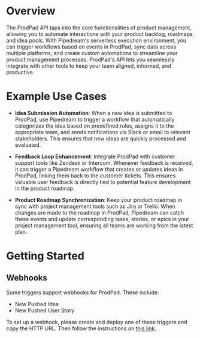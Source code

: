 # Overview

The ProdPad API taps into the core functionalities of product management, allowing you to automate interactions with your product backlog, roadmaps, and idea pools. With Pipedream's serverless execution environment, you can trigger workflows based on events in ProdPad, sync data across multiple platforms, and create custom automations to streamline your product management processes. ProdPad's API lets you seamlessly integrate with other tools to keep your team aligned, informed, and productive.

# Example Use Cases

- **Idea Submission Automation**: When a new idea is submitted to ProdPad, use Pipedream to trigger a workflow that automatically categorizes the idea based on predefined rules, assigns it to the appropriate team, and sends notifications via Slack or email to relevant stakeholders. This ensures that new ideas are quickly processed and evaluated.

- **Feedback Loop Enhancement**: Integrate ProdPad with customer support tools like Zendesk or Intercom. Whenever feedback is received, it can trigger a Pipedream workflow that creates or updates ideas in ProdPad, linking them back to the customer tickets. This ensures valuable user feedback is directly tied to potential feature development in the product roadmap.

- **Product Roadmap Synchronization**: Keep your product roadmap in sync with project management tools such as Jira or Trello. When changes are made to the roadmap in ProdPad, Pipedream can catch these events and update corresponding tasks, stories, or epics in your project management tool, ensuring all teams are working from the latest plan.

# Getting Started

## Webhooks

Some triggers support webhooks for ProdPad. These include:

- New Pushed Idea
- New Pushed User Story

To set up a webhook, please create and deploy one of these triggers and copy the HTTP URL.
Then follow the instructions on [this link](https://help.prodpad.com/article/759-create-a-custom-webhook).
